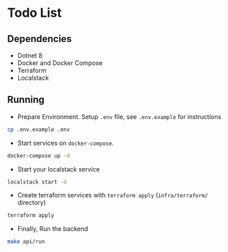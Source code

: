 # Todo List

## Dependencies

- Dotnet 8
- Docker and Docker Compose
- Terraform
- Localstack

## Running

- Prepare Environment. Setup `.env` file, see `.env.example` for instructions

```sh
cp .env.example .env
```

- Start services on `docker-compose`. 

```sh
docker-compose up -d
```

- Start your localstack service

```sh
localstack start -d
```

- Create terraform services with `terraform apply` (`infra/terraform/` directory)

```sh
terraform apply
```

- Finally, Run the backend

```sh
make api/run
```

